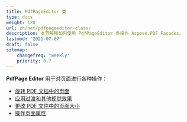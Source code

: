 ```yaml
---
title: PdfPageEditor 类
type: docs
weight: 120
url: zh/net/pdfpageeditor-class/
description: 本节解释如何使用 PdfPageEditor 类操作 Aspose.PDF Facades。
lastmod: "2021-07-07"
draft: false
sitemap:
    changefreq: "weekly"
    priority: 0.7
---
```


**PdfPage Editor** 用于对页面进行各种操作：

- [旋转 PDF 文档中的页面](/pdf/net/working-with-page-rotation/)
- [应用过渡和其他视觉效果](/pdf/net/editing-a-pdf-s-individual-pages-using-pdfpageeditor-class/)
- [更改 PDF 文件中的页面大小](/pdf/net/changing-page-sizes-in-a-pdf-file/)
- [操作页面属性](/pdf/net/manipulate-page-properties/)